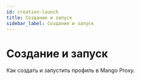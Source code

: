 ```yaml
---
id: creation-launch
title: Создание и запуск
sidebar_label: Создание и запуск
---
```

# Создание и запуск
Как создать и запустить профиль в Mango Proxy.